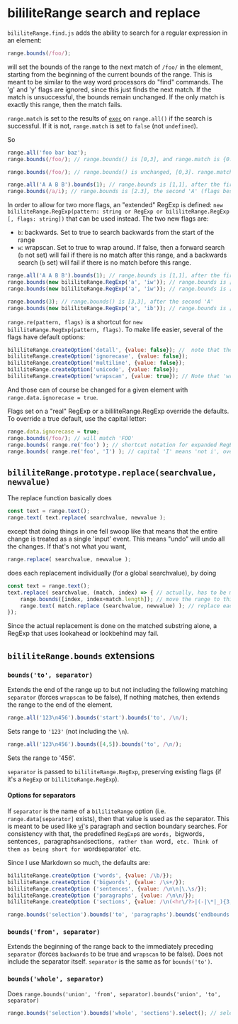 # bililiteRange search and replace

`bililiteRange.find.js` adds the ability to search for a regular expression in an element:

```js
range.bounds(/foo/);
```

will set the bounds of the range to the next match of `/foo/` in the element, starting from the beginning of the current bounds of the
range. This is meant to be similar to the way word processors do "find" commands. The 'g' and 'y' flags are ignored, since this just finds
the next match. If the match is unsuccessful, the bounds remain unchanged. If the only match is exactly this range, then the match fails.

`range.match` is set to the results of [`exec`](https://developer.mozilla.org/en-US/docs/Web/JavaScript/Reference/Global_Objects/RegExp/exec) on `range.all()` if the
search is successful. If it is not, `range.match` is set to `false` (not `undefined`).

So

```js
range.all('foo bar baz');
range.bounds(/foo/); // range.bounds() is [0,3], and range.match is {0: 'foo', index: 0, input: 'foo bar baz'}

range.bounds(/foo/); // range.bounds() is unchanged, [0,3]. range.match is false

range.all('A A B B').bounds(1); // range.bounds is [1,1], after the first 'A'
range.bounds(/a/i); // range.bounds is [2.3], the second 'A' (flags besides g and y are respected).
```

In order to allow for two more flags, an "extended" RegExp is defined: `new bililiteRange.RegExp(pattern: string or RegExp or bililiteRange.RegExp [, flags: string])`
that can be used instead. The two new flags are:

- `b`: backwards. Set to true to search backwards from the start of the range
- `w`: wrapscan. Set to true to wrap around. If false, then a forward search (`b` not set) will fail if there is no match after this range, and a backwards search
(`b` set) will fail if there is no match before this range.

```js
range.all('A A B B').bounds(1); // range.bounds is [1,1], after the first 'A'
range.bounds(new bililiteRange.RegExp('a', 'iw')); // range.bounds is [2.3], the second 'A'.
range.bounds(new bililiteRange.RegExp('a', 'iw')); // range.bounds is [0.1], the first 'A'. We have wrapped around

range.bounds(3); // range.bounds() is [3,3], after the second 'A'
range.bounds(new bililiteRange.RegExp('a', 'ib')); // range.bounds is [2,3], the second 'A'. We searched backwards
```

`range.re(pattern, flags)` is a shortcut for `new bililiteRange.RegExp(pattern, flags)`.
To make life easier, several of the flags have default options:

```js
bililiteRange.createOption('dotall', {value: false}); //  note that the flag for this is 's'
bililiteRange.createOption('ignorecase', {value: false});
bililiteRange.createOption('multiline', {value: false});
bililiteRange.createOption('unicode', {value: false});
bililiteRange.createOption('wrapscan', {value: true}); // Note that 'wrapscan' defaults to true!
```

And those can of course be changed for a given element with `range.data.ignorecase = true`.

Flags set on a "real" RegExp or a bililiteRange.RegExp override the defaults. To override a true default, use the capital letter:

```js
range.data.ignorecase = true;
range.bounds(/foo/); // will match 'FOO'
range.bounds( range.re('foo') ); // shortcut notation for expanded RegExp; will still match 'FOO' because the default was set
range.bounds( range.re('foo', 'I') ); // capital 'I' means 'not i', overrides the default. Will not match 'FOO'
```

## `bililiteRange.prototype.replace(searchvalue, newvalue)`

The replace function basically does 

```js
const text = range.text();
range.text( text.replace( searchvalue, newvalue );
```

except that doing things in one fell swoop like that means that the entire change is treated as a single 'input' event. This means "undo" will undo all the changes.
If that's not what you want,

```js
range.replace( searchvalue, newvalue );
```

does each replacement individually (for a global searchvalue), by doing

```js
const text = range.text();
text.replace( searchvalue, (match, index) => { // actually, has to be more sophisticated than this, since the argument list is variable
	range.bounds([index, index+match.length]); // move the range to this particular match
	range.text( match.replace (searchvalue, newvalue) ); // replace each one individually
});
```

Since the actual replacement is done on the matched substring alone, a RegExp that uses lookahead or lookbehind may fail.

## `bililiteRange.bounds` extensions

### `bounds('to', separator)`

Extends the end of the range up to but not including the following matching `separator` (forces `wrapscan` to be false), If nothing matches, then extends the range to the
end of the element.

```js
range.all('123\n456').bounds('start').bounds('to', /\n/);
```

Sets range to `'123'` (not including the `\n`).

```js
range.all('123\n456').bounds([4,5]).bounds('to', /\n/);
```

Sets the range to '456'.

`separator` is passed to `bililiteRange.RegExp`, preserving existing flags (if it's a `RegExp` or `bililiteRange.RegExp`).

#### Options for separators

If `separator` is the name of a `bililiteRange` option (i.e. `range.data[separator]` exists), then that value is used as the separator. This is meant to be used like
[vi](https://pubs.opengroup.org/onlinepubs/9699919799/utilities/vi.html)'s paragraph and section boundary searches. For consistency with that, the predefined `RegExp`s
are `words, `bigwords`, `sentences`, `paragraphs` and `sections`, rather than `word`, etc. Think of them as being short for `wordseparator` etc.

Since I use Markdown so much, the defaults are:

```js
bililiteRange.createOption ('words', {value: /\b/});
bililiteRange.createOption ('bigwords', {value: /\s+/});
bililiteRange.createOption ('sentences', {value: /\n\n|\.\s/});
bililiteRange.createOption ('paragraphs', {value: /\n\n/});
bililiteRange.createOption ('sections', {value: /\n(<hr\/?>|(-|\*|_){3,})\n/i});

range.bounds('selection').bounds('to', 'paragraphs').bounds('endbounds').select(); // jump to end of current paragraph
```

### `bounds('from', separator)`

Extends the beginning of the range back to the immediately preceding `separator` (forces `backwards` to be true and `wrapscan` to be false). Does not include the
separator itself. `separator` is the same as for `bounds('to')`.

### `bounds('whole', separator)`

Does `range.bounds('union', 'from', separator).bounds('union', 'to', separator)`

```js
range.bounds('selection').bounds('whole', 'sections').select(); // select the entire current section
